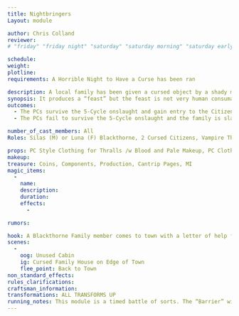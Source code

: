 ```yaml
---
title: Nightbringers
Layout: module

author: Chris Colland
reviewer: 
# "friday" "friday night" "saturday" "saturday morning" "saturday early afternoon" "saturday early evening" "saturday night" "reaction" "tavern setup" "townsfolk" "randoms"

schedule:
weight: 
plotline: 
requirements: A Horrible Night to Have a Curse has been ran

description: A local family has been given a cursed object by a shady merchant, they were told once a day it would produce a magnificent feast.
synopsis: It produces a “feast” but the feast is not very human consumable friendly, the feast is just 3 vials of blood. A wizard dressed in grey and blue offered the family help, they put a Circle of Power infront of their front door to keep the hordes back. Vampire Underlings have been mindlessly spawning and charging the front door of this stone house trying to make it inside. The Circle of Power “barrier” powers up for 1 minute and then down for one minute. Behind the “barrier” is a physical switch the PCs must engage to deactivate the “mechanism” to stop the swarm. However, the “barrier must power down through 5 cycles to unlock the door. When the door is unlocked and opened the Hordes seem to stop, but when the door is closed after sundown the Vampires spawn endlessly and assault the house.
outcomes: 
  - The PCs survive the 5-Cycle onslaught and gain entry to the Citizens house. They may destroy the cursed object and end the assaults, or they may take the curse item and Vampire Thralls will spawn and hunt them for it for the weekend.
  - The PCs fail to survive the 5-Cycle onslaught and the family is slaughtered at dawn by the Vampire Thralls for the Cursed Object.

number_of_cast_members: All
Roles: Silas (M) or Luna (F) Blackthorne, 2 Cursed Citizens, Vampire Thralls (Rest)

props: PC Style Clothing for Thralls /w Blood and Pale Makeup, PC Clothing for citizens, Blue Rope Light for Barrier
makeup: 
treasure: Coins, Components, Production, Cantrip Pages, MI
magic_items:
  - 
    name: 
    description:  
    duration: 
    effects: 
      - 

rumors: 

hook: A Blackthorne Family member comes to town with a letter of help from a family who was given a cursed object and now they are trapped in their house with hordes of undead clawing to get in.
scenes: 
  - 
    oog: Unused Cabin
    ig: Cursed Family House on Edge of Town
    flee_point: Back to Town
non_standard_effects: 
rules_clarifications: 
craftsman_information: 
transformations: ALL TRANSFORMS UP
running_notes: This module is a timed battle of sorts. The “Barrier” will power up for 1 minute and then down for another. During these times Vampire Thralls will fight to get into the Door and get the Cursed Object. While the “Barrier” is up, if someone is outside they are trapped outside and on their own. 5 Cycles must be completed after the switch is engaged before the Door can be unlocked and opened.
---
```


 

 

 

 

 

 

 



 

 

 



 